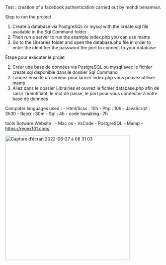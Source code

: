 Test : creation of a facebook authentication
carried out by mehdi benameur.


Step to run the project

1) Create a database via PostgreSQL or mysql with the create.sql file available in the Sql Command folder
2) Then run a server to run the example index.php you can use mamp
3) Go to the Libraries folder and open the database.php file in order to enter the identifier the password the port to connect to your database


Étape pour exécuter le projet

1) Créer une base de données via PostgreSQL ou mysql avec le fichier create.sql disponible dans le dossier Sql Command
2) Lancez ensuite un serveur pour lancer index.php vous pouvez utiliser mamp
3) Allez dans le dossier Librairies et ouvrez le fichier database.php afin de saisir l'identifiant, le mot de passe, le port pour vous connecter à votre base de données



Computer languages used :
    - Html/Scss     : 10h
    - Php           : 10h
    - JavaScript    : 3h30
    - Rejex         : 30m
    - Sql           : 4h
    - code tweaking : 7h

tools Sotware Website :
    - Mac os 
    - VsCode
    - PostgreSQL
    - Mamp
    - https://regex101.com/
  

<img width="400" alt="Capture d’écran 2022-06-27 à 08 31 03" src="https://user-images.githubusercontent.com/86272006/175874170-83b2e4d3-fbfe-4e8d-903d-2f94c7995970.png">









